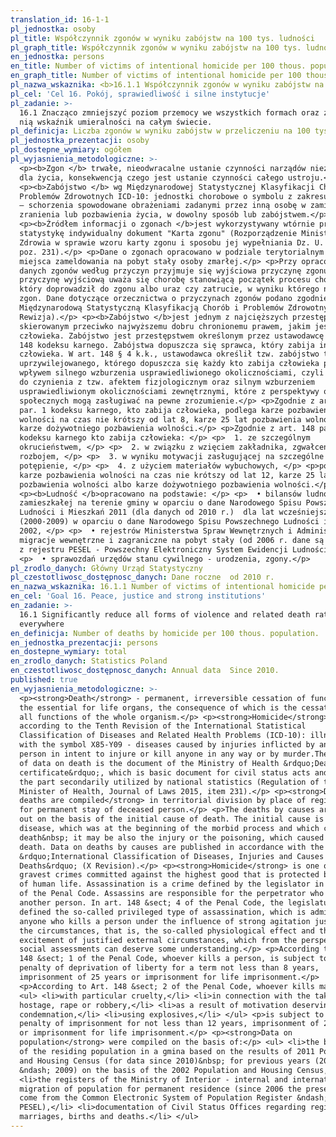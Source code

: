 ```yaml
---
translation_id: 16-1-1
pl_jednostka: osoby
pl_title: Współczynnik zgonów w wyniku zabójstw na 100 tys. ludności
pl_graph_title: Współczynnik zgonów w wyniku zabójstw na 100 tys. ludności
en_jednostka: persons
en_title: Number of victims of intentional homicide per 100 thous. population
en_graph_title: Number of victims of intentional homicide per 100 thous. population
pl_nazwa_wskaznika: <b>16.1.1 Współczynnik zgonów w wyniku zabójstw na 100 tys. ludności</b>
pl_cel: 'Cel 16. Pokój, sprawiedliwość i silne instytucje'
pl_zadanie: >-
  16.1 Znacząco zmniejszyć poziom przemocy we wszystkich formach oraz związany z
  nią wskaźnik umieralności na całym świecie.
pl_definicja: Liczba zgonów w wyniku zabójstw w przeliczeniu na 100 tys. ludności.
pl_jednostka_prezentacji: osoby
pl_dostepne_wymiary: ogółem
pl_wyjasnienia_metodologiczne: >-
  <p><b>Zgon </b> trwałe, nieodwracalne ustanie czynności narządów niezbędnych
  dla życia, konsekwencją czego jest ustanie czynności całego ustroju.</p>
  <p><b>Zabójstwo </b> wg Międzynarodowej Statystycznej Klasyfikacji Chorób i
  Problemów Zdrowotnych ICD-10: jednostki chorobowe o symbolu z zakresu X85-Y09
  — schorzenia spowodowane obrażeniami zadanymi przez inną osobę w zamiarze
  zranienia lub pozbawienia życia, w dowolny sposób lub zabójstwem.</p>
  <p><b>Źródłem informacji o zgonach </b>jest wykorzystywany wtórnie przez
  statystykę indywidualny dokument "Karta zgonu" (Rozporządzenie Ministra
  Zdrowia w sprawie wzoru karty zgonu i sposobu jej wypełniania Dz. U. 2015 r.,
  poz. 231).</p> <p>Dane o zgonach opracowano w podziale terytorialnym — według
  miejsca zameldowania na pobyt stały osoby zmarłej.</p> <p>Przy opracowywaniu
  danych zgonów według przyczyn przyjmuje się wyjściowa przyczynę zgonu. Za
  przyczynę wyjściową uważa się chorobę stanowiącą początek procesu chorobowego,
  który doprowadził do zgonu albo uraz czy zatrucie, w wyniku którego nastąpił
  zgon. Dane dotyczące orzecznictwa o przyczynach zgonów podano zgodnie z
  Międzynarodową Statystyczną Klasyfikacją Chorób i Problemów Zdrowotnych (X
  Rewizja).</p> <p><b>Zabójstwo </b>jest jednym z najcięższych przestępstw,
  skierowanym przeciwko najwyższemu dobru chronionemu prawem, jakim jest życie
  człowieka. Zabójstwo jest przestępstwem określonym przez ustawodawcę w art.
  148 kodeksu karnego. Zabójstwa dopuszcza się sprawca, który zabija innego
  człowieka. W art. 148 § 4 k.k., ustawodawca określił tzw. zabójstwo typu
  uprzywilejowanego, którego dopuszcza się każdy kto zabija człowieka pod
  wpływem silnego wzburzenia usprawiedliwionego okolicznościami, czyli gdy mamy
  do czynienia z tzw. afektem fizjologicznym oraz silnym wzburzeniem
  usprawiedliwionym okolicznościami zewnętrznymi, które z perspektywy ocen
  społecznych mogą zasługiwać na pewne zrozumienie.</p> <p>Zgodnie z art. 148
  par. 1 kodeksu karnego, kto zabija człowieka, podlega karze pozbawienia
  wolności na czas nie krótszy od lat 8, karze 25 lat pozbawienia wolności albo
  karze dożywotniego pozbawienia wolności.</p> <p>Zgodnie z art. 148 par 2.
  kodeksu karnego kto zabija człowieka: </p> <p>  1. ze szczególnym
  okrucieństwem, </p> <p>  2. w związku z wzięciem zakładnika, zgwałceniem albo
  rozbojem, </p> <p>  3. w wyniku motywacji zasługującej na szczególne
  potępienie, </p> <p>  4. z użyciem materiałów wybuchowych, </p> <p>podlega
  karze pozbawienia wolności na czas nie krótszy od lat 12, karze 25 lat
  pozbawienia wolności albo karze dożywotniego pozbawienia wolności.</p>
  <p><b>Ludność </b>opracowano na podstawie: </p> <p>  • bilansów ludności
  zamieszkałej na terenie gminy w oparciu o dane Narodowego Spisu Powszechnego
  Ludności i Mieszkań 2011 (dla danych od 2010 r.)  dla lat wcześniejszych
  (2000-2009) w oparciu o dane Narodowego Spisu Powszechnego Ludności i Mieszkań
  2002, </p> <p>  • rejestrów Ministerstwa Spraw Wewnętrznych i Administracji -
  migracje wewnętrzne i zagraniczne na pobyt stały (od 2006 r. dane są pobierane
  z rejestru PESEL - Powszechny Elektroniczny System Ewidencji Ludności), </p>
  <p>  • sprawozdań urzędów stanu cywilnego - urodzenia, zgony.</p>
pl_zrodlo_danych: Główny Urząd Statystyczny
pl_czestotliwosc_dostępnosc_danych: Dane roczne  od 2010 r.
en_nazwa_wskaznika: 16.1.1 Number of victims of intentional homicide per 100 thous. population
en_cel: 'Goal 16. Peace, justice and strong institutions'
en_zadanie: >-
  16.1 Significantly reduce all forms of violence and related death rates
  everywhere
en_definicja: Number of deaths by homicide per 100 thous. population.
en_jednostka_prezentacji: persons
en_dostepne_wymiary: total
en_zrodlo_danych: Statistics Poland
en_czestotliwosc_dostępnosc_danych: Annual data  Since 2010.
published: true
en_wyjasnienia_metodologiczne: >-
  <p><strong>Death</strong> - permanent, irreversible cessation of functions of
  the essential for life organs, the consequence of which is the cessation of
  all functions of the whole organism.</p> <p><strong>Homicide</strong> -
  according to the Tenth Revision of the International Statistical
  Classification of Diseases and Related Health Problems (ICD-10): illnesses
  with the symbol X85-Y09 - diseases caused by injuries inflicted by another
  person in intent to injure or kill anyone in any way or by murder.The source
  of data on death is the document of the Ministry of Health &rdquo;Death
  certificate&rdquo;, which is basic document for civil status acts and is in
  the part secondarily utilized by national statistics (Regulation of the
  Minister of Health, Journal of Laws 2015, item 231).</p> <p><strong>Data on
  deaths are compiled</strong> in territorial division by place of registered
  for permanent stay of deceased person.</p> <p>The deaths by causes are worked
  out on the basis of the initial cause of death. The initial cause is the
  disease, which was at the beginning of the morbid process and which caused the
  death&nbsp; it may be also the injury or the poisoning, which caused the
  death. Data on deaths by causes are published in accordance with the
  &rdquo;International Classification of Diseases, Injuries and Causes of
  Deaths&rdquo; (X Revision).</p> <p><strong>Homicide</strong> is one of the
  gravest crimes committed against the highest good that is protected by the law
  of human life. Assassination is a crime defined by the legislator in Art. 148
  of the Penal Code. Assassins are responsible for the perpetrator who kills
  another person. In art. 148 &sect; 4 of the Penal Code, the legislature
  defined the so-called privileged type of assassination, which is admissible to
  anyone who kills a person under the influence of strong agitation justified by
  the circumstances, that is, the so-called physiological effect and the strong
  excitement of justified external circumstances, which from the perspective of
  social assessments can deserve some understanding.</p> <p>According to Art.
  148 &sect; 1 of the Penal Code, whoever kills a person, is subject to the
  penalty of deprivation of liberty for a term not less than 8 years,
  imprisonment of 25 years or imprisonment for life imprisonment.</p>
  <p>According to Art. 148 &sect; 2 of the Penal Code, whoever kills man:</p>
  <ul> <li>with particular cruelty,</li> <li>in connection with the taking of
  hostage, rape or robbery,</li> <li>as a result of motivation deserving special
  condemnation,</li> <li>using explosives,</li> </ul> <p>is subject to the
  penalty of imprisonment for not less than 12 years, imprisonment of 25 years
  or imprisonment for life imprisonment.</p> <p><strong>Data on
  population</strong> were compiled on the basis of:</p> <ul> <li>the balances
  of the residing population in a gmina based on the results of 2011 Population
  and Housing Census (for data since 2010)&nbsp; for previous years (2003
  &ndash; 2009) on the basis of the 2002 Population and Housing Census,</li>
  <li>the registers of the Ministry of Interior - internal and international
  migration of population for permanent residence (since 2006 the presented data
  come from the Common Electronic System of Population Register &ndash;
  PESEL),</li> <li>documentation of Civil Status Offices regarding registered
  marriages, births and deaths.</li> </ul>
---
```

